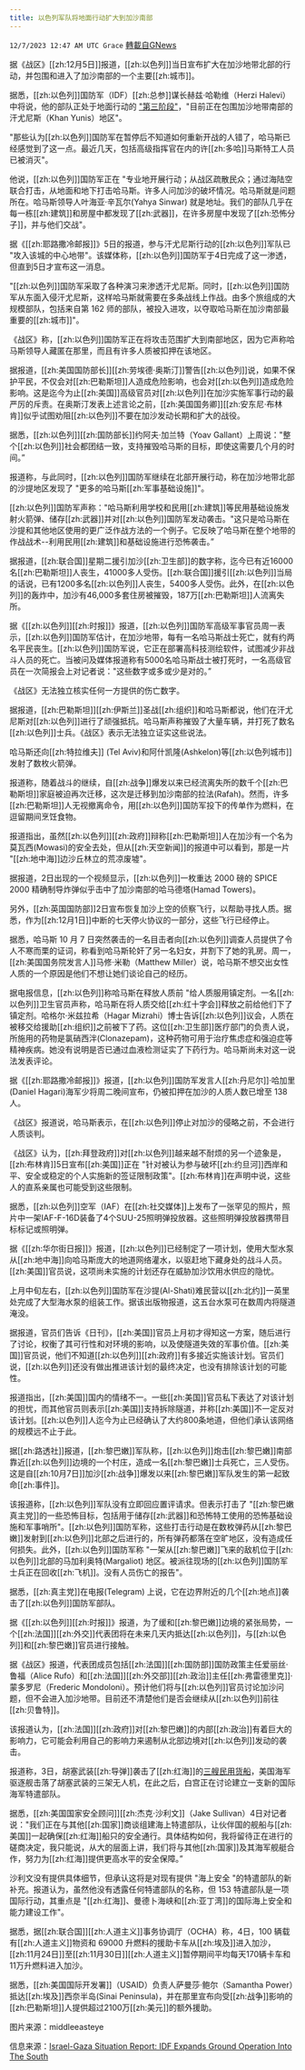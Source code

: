 ```yaml
---
title: 以色列军队将地面行动扩大到加沙南部
---
```

`12/7/2023 12:47 AM UTC Grace` [轉載自GNews](https://gnews.org/articles/2080029)

据《战区》[[zh:12月5日]]报道，[[zh:以色列]]当日宣布扩大在加沙地带北部的行动，并包围和进入了加沙南部的一个主要[[zh:城市]]。

据悉，[[zh:以色列]]国防军（IDF）[[zh:总参]]谋长赫兹·哈勒维（Herzi Halevi）中将说，他的部队正处于地面行动的 ["第三阶段"](https://gnews.org/m/1864845)，"目前正在包围加沙地带南部的汗尤尼斯（Khan Yunis）地区"。

"那些认为[[zh:以色列]]国防军在暂停后不知道如何重新开战的人错了，哈马斯已经感觉到了这一点。最近几天，包括高级指挥官在内的许[[zh:多哈]]马斯特工人员已被消灭"。

他说，[[zh:以色列]]国防军正在 "专业地开展行动；从战区疏散民众；通过海陆空联合打击，从地面和地下打击哈马斯。许多人问加沙的破坏情况。哈马斯就是问题所在。哈马斯领导人叶海亚·辛瓦尔(Yahya Sinwar) 就是地址。我们的部队几乎在每一栋[[zh:建筑]]和房屋中都发现了[[zh:武器]]，在许多房屋中发现了[[zh:恐怖分子]]，并与他们交战"。

据《[[zh:耶路撒冷邮报]]》5日的报道，参与汗尤尼斯行动的[[zh:以色列]]军队已 "攻入该城的中心地带"。该媒体称，[[zh:以色列]]国防军于4日完成了这一渗透，但直到5日才宣布这一消息。

"[[zh:以色列]]国防军采取了各种演习来渗透汗尤尼斯。同时，[[zh:以色列]]国防军从东面入侵汗尤尼斯，这样哈马斯就需要在多条战线上作战。由多个旅组成的大规模部队，包括来自第 162 师的部队，被投入进攻，以夺取哈马斯在加沙南部最重要的[[zh:城市]]"。

《战区》称，[[zh:以色列]]国防军正在将攻击范围扩大到南部地区，因为它声称哈马斯领导人藏匿在那里，而且有许多人质被扣押在该地区。

据报道，[[zh:美国国防部长]][[zh:劳埃德·奥斯汀]]警告[[zh:以色列]]说，如果不保护平民，不仅会对[[zh:巴勒斯坦]]人造成危险影响，也会对[[zh:以色列]]造成危险影响。这是迄今为止[[zh:美国]]高级官员对[[zh:以色列]]在加沙实施军事行动的最严厉的斥责。在奥斯汀发表上述言论之前，[[zh:美国国务卿]][[zh:安东尼·布林肯]]似乎试图劝阻[[zh:以色列]]不要在加沙发动长期和扩大的战役。

据悉，[[zh:以色列]][[zh:国防部长]]约阿夫·加兰特（Yoav Gallant）上周说："整个[[zh:以色列]]社会都团结一致，支持摧毁哈马斯的目标，即使这需要几个月的时间。”

报道称，与此同时，[[zh:以色列]]国防军继续在北部开展行动，称在加沙地带北部的沙提地区发现了 "更多的哈马斯[[zh:军事基础设施]]"。

[[zh:以色列]]国防军声称："哈马斯利用学校和民用[[zh:建筑]]等民用基础设施发射火箭弹、储存[[zh:武器]]并对[[zh:以色列]]国防军发动袭击。"这只是哈马斯在沙提和其他地区使用的更广泛作战方法的一个例子。它反映了哈马斯在整个地带的作战战术\--利用民用[[zh:建筑]]和基础设施进行恐怖袭击。”

据报道，[[zh:联合国]]星期二援引加沙[[zh:卫生部]]的数字称，迄今已有近16000名[[zh:巴勒斯坦]]人丧生，41000多人受伤。[[zh:联合国]]援引[[zh:以色列]]当局的话说，已有1200多名[[zh:以色列]]人丧生，5400多人受伤。此外，在[[zh:以色列]]的轰炸中，加沙有46,000多套住房被摧毁，187万[[zh:巴勒斯坦]]人流离失所。

据《[[zh:以色列]][[zh:时报]]》报道，[[zh:以色列]]国防军高级军事官员周一表示，[[zh:以色列]]国防军估计，在加沙地带，每有一名哈马斯战士死亡，就有约两名平民丧生。[[zh:以色列]]国防军说，它正在部署高科技测绘软件，试图减少非战斗人员的死亡。当被问及媒体报道称有5000名哈马斯战士被打死时，一名高级官员在一次简报会上对记者说："这些数字或多或少是对的。”

《战区》无法独立核实任何一方提供的伤亡数字。

据报道，[[zh:巴勒斯坦]][[zh:伊斯兰]]圣战[[zh:组织]]和哈马斯都说，他们在汗尤尼斯对[[zh:以色列]]进行了顽强抵抗。哈马斯声称摧毁了大量车辆，并打死了数名[[zh:以色列]]士兵。《战区》表示无法独立证实这些说法。

哈马斯还向[[zh:特拉维夫]] (Tel Aviv)和阿什凯隆(Ashkelon)等[[zh:以色列城市]]发射了数枚火箭弹。

报道称，随着战斗的继续，自[[zh:战争]]爆发以来已经流离失所的数千个[[zh:巴勒斯坦]]家庭被迫再次迁移，这次是迁移到加沙南部的拉法(Rafah)。然而，许多[[zh:巴勒斯坦]]人无视撤离命令，用[[zh:以色列]]国防军投下的传单作为燃料，在逗留期间烹饪食物。

报道指出，虽然[[zh:以色列]][[zh:政府]]辩称[[zh:巴勒斯坦]]人在加沙有一个名为莫瓦西(Mowasi)的安全去处，但从[[zh:天空新闻]]的报道中可以看到，那是一片 "[[zh:地中海]]边沙丘林立的荒凉废墟"。

据报道，2日出现的一个视频显示，[[zh:以色列]]一枚重达 2000 磅的 SPICE 2000 精确制导炸弹似乎击中了加沙南部的哈马德塔(Hamad Towers)。

另外，[[zh:英国国防部]]2日宣布恢复加沙上空的侦察飞行，以帮助寻找人质。据悉，作为[[zh:12月1日]]中断的七天停火协议的一部分，这些飞行已经停止。

据悉，哈马斯 10 月 7 日突然袭击的一名目击者向[[zh:以色列]]调查人员提供了令人不寒而栗的证词，称看到哈马斯轮奸了另一名妇女，并割下了她的乳房。周一，[[zh:美国国务院发言人]]马修·米勒（Matthew Miller）说，哈马斯不想交出女性人质的一个原因是他们不想让她们谈论自己的经历。

据电报信息，[[zh:以色列]]称哈马斯在释放人质前 "给人质服用镇定剂。一名[[zh:以色列]]卫生官员声称，哈马斯在将人质交给[[zh:红十字会]]释放之前给他们下了镇定剂。哈格尔·米兹拉希（Hagar Mizrahi）博士告诉[[zh:以色列]]议会，人质在被移交给援助[[zh:组织]]之前被下了药。这位[[zh:卫生部]]医疗部门的负责人说，所施用的药物是氯硝西泮(Clonazepam)，这种药物可用于治疗焦虑症和强迫症等精神疾病。她没有说明是否已通过血液检测证实了下药行为。哈马斯尚未对这一说法发表评论。

据《[[zh:耶路撒冷邮报]]》报道，[[zh:以色列]]国防军发言人[[zh:丹尼尔]]·哈加里(Daniel Hagari)海军少将周二晚间宣布，仍被扣押在加沙的人质人数已增至 138 人。

《战区》报道说，哈马斯表示，在[[zh:以色列]]停止对加沙的侵略之前，不会进行人质谈判。

《战区》认为，[[zh:拜登政府]]对[[zh:以色列]]越来越不耐烦的另一个迹象是，[[zh:布林肯]]5日宣布[[zh:美国]]正在 "针对被认为参与破坏[[zh:约旦河]]西岸和平、安全或稳定的个人实施新的签证限制政策"。[[zh:布林肯]]在声明中说，这些人的直系亲属也可能受到这些限制。

据悉，[[zh:以色列]]空军（IAF）在[[zh:社交媒体]]上发布了一张罕见的照片，照片中一架IAF-F-16D装备了4个SUU-25照明弹投放器。这些照明弹投放器携带目标标记或照明弹。

据《[[zh:华尔街日报]]》报道，[[zh:以色列]]已经制定了一项计划，使用大型水泵从[[zh:地中海]]向哈马斯庞大的地道网络灌水，以驱赶地下藏身处的战斗人员。[[zh:美国]]官员说，这项尚未实施的计划还存在威胁加沙饮用水供应的隐忧。

上月中旬左右，[[zh:以色列]]国防军在沙提(Al-Shati)难民营以[[zh:北约]]一英里处完成了大型海水泵的组装工作。据该出版物报道，这五台水泵可在数周内将隧道淹没。

据报道，官员们告诉《日刊》，[[zh:美国]]官员上月初才得知这一方案，随后进行了讨论，权衡了其可行性和对环境的影响，以及使隧道失效的军事价值。[[zh:美国]]官员说，他们不知道[[zh:以色列]][[zh:政府]]有多接近实施该计划。官员们说，[[zh:以色列]]还没有做出推进该计划的最终决定，也没有排除该计划的可能性。

报道指出，[[zh:美国]]国内的情绪不一。一些[[zh:美国]]官员私下表达了对该计划的担忧，而其他官员则表示[[zh:美国]]支持拆除隧道，并称[[zh:美国]]不一定反对该计划。[[zh:以色列]]人迄今为止已经确认了大约800条地道，但他们承认该网络的规模远不止于此。

据[[zh:路透社]]报道，[[zh:黎巴嫩]]军队称，[[zh:以色列]]炮击[[zh:黎巴嫩]]南部靠近[[zh:以色列]]边境的一个村庄，造成一名[[zh:黎巴嫩]]士兵死亡，三人受伤。这是自[[zh:10月7日]]加沙[[zh:战争]]爆发以来[[zh:黎巴嫩]]军队发生的第一起致命[[zh:事件]]。

该报道称，[[zh:以色列]]军队没有立即回应置评请求。但表示打击了 "[[zh:黎巴嫩真主党]]的一些恐怖目标，包括用于储存[[zh:武器]]和恐怖特工使用的恐怖基础设施和军事哨所"。[[zh:以色列]]国防军称，这些打击行动是在数枚弹药从[[zh:黎巴嫩]]发射到[[zh:以色列]]北部之后进行的，所有弹药都落在空旷地区，没有造成任何损失。此外，[[zh:以色列]]国防军称 "一架从[[zh:黎巴嫩]]飞来的敌机位于[[zh:以色列]]北部的马加利奥特(Margaliot) 地区。被派往现场的[[zh:以色列]]国防军士兵正在回收[[zh:飞机]]。没有人员伤亡的报告"。

据悉，[[zh:真主党]]在电报(Telegram) 上说，它在边界附近的几个[[zh:地点]]袭击了[[zh:以色列]]国防军部队。

据《[[zh:以色列]][[zh:时报]]》报道，为了缓和[[zh:黎巴嫩]]边境的紧张局势，一个[[zh:法国]][[zh:外交]]代表团将在未来几天内抵达[[zh:以色列]]，与[[zh:以色列]]和[[zh:黎巴嫩]]官员进行接触。

据《战区》报道，代表团成员包括[[zh:法国]][[zh:国防部]]国防政策主任爱丽丝·鲁福（Alice Rufo）和[[zh:法国]][[zh:外交部]][[zh:政治]]主任[[zh:弗雷德里克]]·蒙多罗尼（Frederic Mondoloni）。预计他们将与[[zh:以色列]]官员讨论加沙问题，但不会进入加沙地带。目前还不清楚他们是否会继续从[[zh:以色列]]前往[[zh:贝鲁特]]。

该报道认为，[[zh:法国]][[zh:政府]]对[[zh:黎巴嫩]]的内部[[zh:政治]]有着巨大的影响力，它可能会利用自己的影响力来遏制从北部边境对[[zh:以色列]]发动的袭击。

报道称，3日，胡塞武装[[zh:导弹]]袭击了[[zh:红海]]的[三艘民用货船](https://gnews.org/m/2067439)，美国海军驱逐舰击落了胡塞武装的三架无人机，在此之后，白宫正在讨论建立一支新的国际海军特遣部队。

据悉，[[zh:美国国家安全顾问]][[zh:杰克·沙利文]]（Jake Sullivan）4日对记者说："我们正在与其他[[zh:国家]]商谈组建海上特遣部队，让伙伴国的舰船与[[zh:美国]]一起确保[[zh:红海]]船只的安全通行。具体结构如何，我将留待正在进行的磋商决定，我只能说，从大的层面上讲，我们将与其他[[zh:国家]]及其海军舰艇合作，努力为[[zh:红海]]提供更高水平的安全保障。”

沙利文没有提供具体细节，但承认这将是对现有提供 "海上安全 "的特遣部队的新补充。报道认为，虽然他没有透露任何特遣部队的名称，但 153 特遣部队是一项国际行动，其重点是 "[[zh:红海]]、曼德卜海峡和[[zh:亚丁湾]]的国际海上安全和能力建设工作"。

据悉，据[[zh:联合国]][[zh:人道主义]]事务协调厅（OCHA）称，4日，100 辆载有[[zh:人道主义]]物资和 69000 升燃料的援助卡车从[[zh:埃及]]进入加沙，[[zh:11月24日]]至[[zh:11月30日]][[zh:人道主义]]暂停期间平均每天170辆卡车和11万升燃料进入加沙。

据悉，[[zh:美国国际开发署]]（USAID）负责人萨曼莎·鲍尔（Samantha Power）抵达[[zh:埃及]]西奈半岛(Sinai Peninsula)，并在那里宣布向受[[zh:战争]]影响的[[zh:巴勒斯坦]]人提供超过2100万[[zh:美元]]的额外援助。

图片来源：middleeasteye

信息来源：[Israel-Gaza Situation Report: IDF Expands Ground Operation Into The South](https://www.thedrive.com/the-war-zone/israel-gaza-situation-report-idf-expands-operation-into-south)
